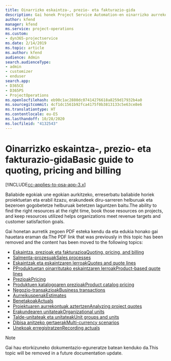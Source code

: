 ```yaml
---
title: Oinarrizko eskaintza-, prezio- eta fakturazio-gida
description: Gai honek Project Service Automation-en oinarrizko aurrekontuei, fakturazioari eta prezioei buruzko informazioara daramaten estekak eskaintzen du.
author: kfend
manager: kfend
ms.service: project-operations
ms.custom:
- dyn365-projectservice
ms.date: 2/14/2019
ms.topic: article
ms.author: kfend
audience: Admin
search.audienceType:
- admin
- customizer
- enduser
search.app:
- D365CE
- D365PS
- ProjectOperations
ms.openlocfilehash: eb90c1ac2880dc07414276618a8259d17932b4a0
ms.sourcegitcommit: 4cf1dc1561b92fca4175f0b3813133c5e63ce8e6
ms.translationtype: HT
ms.contentlocale: eu-ES
ms.lasthandoff: 10/28/2020
ms.locfileid: "4132543"
---
```

# <a name="basic-guide-to-quoting-pricing-and-billing"></a><span data-ttu-id="70c45-103">Oinarrizko eskaintza-, prezio- eta fakturazio-gida</span><span class="sxs-lookup"><span data-stu-id="70c45-103">Basic guide to quoting, pricing and billing</span></span>

[!INCLUDE[cc-applies-to-psa-app-3.x](../../includes/cc-applies-to-psa-app-3x.md)]

<span data-ttu-id="70c45-104">Baliabide egokiak une egokian aurkitzeko, erreserbatu baliabide horiek proiektuetan eta erabil itzazu, erakundeek diru-sarreren helburuak eta bezeroen gogobetetze helburuak betetzen laguntzen baitu.</span><span class="sxs-lookup"><span data-stu-id="70c45-104">The ability to find the right resources at the right time, book those resources on projects, and keep resources utilized helps organizations meet revenue targets and customer satisfaction goals.</span></span> 

<span data-ttu-id="70c45-105">Gai honetan aurretik zegoen PDF esteka kendu da eta edukia honako gai hauetara eraman da:</span><span class="sxs-lookup"><span data-stu-id="70c45-105">The PDF link that was previously in this topic has been removed and the content has been moved to the following topics:</span></span>

- [<span data-ttu-id="70c45-106">Eskaintza, prezioak eta fakturazioa</span><span class="sxs-lookup"><span data-stu-id="70c45-106">Quoting, pricing, and billing</span></span>](../quote-bill-price.md)
- [<span data-ttu-id="70c45-107">Salmenta-prozesuak</span><span class="sxs-lookup"><span data-stu-id="70c45-107">Sales processes</span></span>](../basic-sales-process.md)
- [<span data-ttu-id="70c45-108">Eskaintzak eta eskaintzaren lerroak</span><span class="sxs-lookup"><span data-stu-id="70c45-108">Quotes and quote lines</span></span>](../basic-quote-lines.md)
- [<span data-ttu-id="70c45-109">PProduktuetan oinarritutako eskaintzaren lerroak</span><span class="sxs-lookup"><span data-stu-id="70c45-109">Product-based quote lines</span></span>](../product-based-quote-lines.md)
- [<span data-ttu-id="70c45-110">Prezioak</span><span class="sxs-lookup"><span data-stu-id="70c45-110">Pricing</span></span>](../basic-pricing.md)
- [<span data-ttu-id="70c45-111">Produktuen katalogoaren prezioak</span><span class="sxs-lookup"><span data-stu-id="70c45-111">Product catalog pricing</span></span>](../product-catalog-pricing.md)
- [<span data-ttu-id="70c45-112">Negozio-transakzioak</span><span class="sxs-lookup"><span data-stu-id="70c45-112">Business transactions</span></span>](../basic-business-transactions.md)
- [<span data-ttu-id="70c45-113">Aurreikuspenak</span><span class="sxs-lookup"><span data-stu-id="70c45-113">Estimates</span></span>](../estimates.md)
- [<span data-ttu-id="70c45-114">Benetakoak</span><span class="sxs-lookup"><span data-stu-id="70c45-114">Actuals</span></span>](../actuals.md)
- [<span data-ttu-id="70c45-115">Proiektuaren aurrekontuak aztertzen</span><span class="sxs-lookup"><span data-stu-id="70c45-115">Analyzing project quotes</span></span>](../basic-analyzing-quotes.md)
- [<span data-ttu-id="70c45-116">Erakundearen unitateak</span><span class="sxs-lookup"><span data-stu-id="70c45-116">Organizational units</span></span>](../advanced-organizational.md)
- [<span data-ttu-id="70c45-117">Talde-unitateak eta unitateak</span><span class="sxs-lookup"><span data-stu-id="70c45-117">Unit groups and units</span></span>](../advanced-units.md)
- [<span data-ttu-id="70c45-118">Dibisa anitzeko gertaerak</span><span class="sxs-lookup"><span data-stu-id="70c45-118">Multi-currency scenarios</span></span>](../advanced-currency.md)
- [<span data-ttu-id="70c45-119">Unekoak erregistratzen</span><span class="sxs-lookup"><span data-stu-id="70c45-119">Recording actuals</span></span>](../advanced-actuals.md)

> [!NOTE]
> <span data-ttu-id="70c45-120">Gai hau etorkizuneko dokumentazio-eguneratze batean kenduko da.</span><span class="sxs-lookup"><span data-stu-id="70c45-120">This topic will be removed in a future documentation update.</span></span> 

